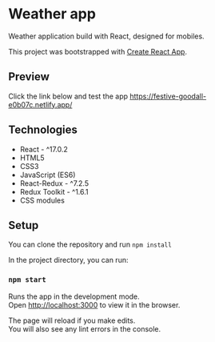# Weather app
Weather application build with React, designed for mobiles.

This project was bootstrapped with [Create React App](https://github.com/facebook/create-react-app).

## Preview
Click the link below and test the app
https://festive-goodall-e0b07c.netlify.app/

## Technologies
- React - ^17.0.2
- HTML5
- CSS3
- JavaScript (ES6)
- React-Redux - ^7.2.5
- Redux Toolkit - ^1.6.1
- CSS modules

## Setup
You can clone the repository and run `npm install`

In the project directory, you can run:

### `npm start`

Runs the app in the development mode.\
Open [http://localhost:3000](http://localhost:3000) to view it in the browser.

The page will reload if you make edits.\
You will also see any lint errors in the console.


